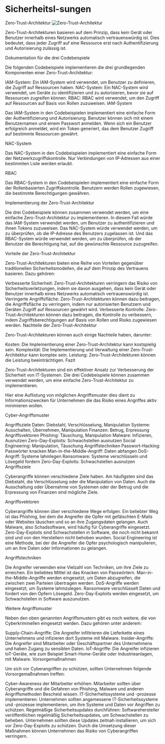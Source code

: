 # Sicherheitsl-sungen

Zero-Trust-Architektur
![Zero-Trust-Architektur](https://github.com/AppNewbie86/Sicherheitsl-sungen/assets/101304191/03178dee-776c-401c-a2ec-62095b2fc0b2)

Zero-Trust-Architekturen basieren auf dem Prinzip, dass kein Gerät oder Benutzer innerhalb eines Netzwerks automatisch vertrauenswürdig ist. Dies bedeutet, dass jeder Zugriff auf eine Ressource erst nach Authentifizierung und Autorisierung zulässig ist.

Dokumentation für die drei Codebeispiele

Die folgenden Codebeispiele implementieren die drei grundlegenden Komponenten einer Zero-Trust-Architektur:

IAM-System: Ein IAM-System wird verwendet, um Benutzer zu definieren, die Zugriff auf Ressourcen haben.
NAC-System: Ein NAC-System wird verwendet, um Geräte zu identifizieren und zu autorisieren, bevor sie auf Ressourcen zugreifen können.
RBAC: RBAC wird verwendet, um den Zugriff auf Ressourcen auf Basis von Rollen zuzuweisen.
IAM-System

Das IAM-System in den Codebeispielen implementiert eine einfache Form der Authentifizierung und Autorisierung. Benutzer können sich mit einem Benutzernamen und einem Passwort anmelden. Wenn sich ein Benutzer erfolgreich anmeldet, wird ein Token generiert, das dem Benutzer Zugriff auf bestimmte Ressourcen gewährt.

NAC-System

Das NAC-System in den Codebeispielen implementiert eine einfache Form der Netzwerkzugriffskontrolle. Nur Verbindungen von IP-Adressen aus einer bestimmten Liste werden erlaubt.

RBAC

Das RBAC-System in den Codebeispielen implementiert eine einfache Form der Rollenbasierten Zugriffskontrolle. Benutzern werden Rollen zugewiesen, die bestimmte Berechtigungen gewähren.

Implementierung der Zero-Trust-Architektur

Die drei Codebeispiele können zusammen verwendet werden, um eine einfache Zero-Trust-Architektur zu implementieren. In diesem Fall würde das IAM-System verwendet werden, um Benutzer zu authentifizieren und ihnen Tokens zuzuweisen. Das NAC-System würde verwendet werden, um zu überprüfen, ob die IP-Adresse des Benutzers zugelassen ist. Und das RBAC-System würde verwendet werden, um zu überprüfen, ob der Benutzer die Berechtigung hat, auf die gewünschte Ressource zuzugreifen.

Vorteile der Zero-Trust-Architektur

Zero-Trust-Architekturen bieten eine Reihe von Vorteilen gegenüber traditionellen Sicherheitsmodellen, die auf dem Prinzip des Vertrauens basieren. Dazu gehören:

Verbesserte Sicherheit: Zero-Trust-Architekturen verringern das Risiko von Sicherheitsverletzungen, indem sie davon ausgehen, dass kein Gerät oder Benutzer innerhalb eines Netzwerks automatisch vertrauenswürdig ist.
Verringerte Angriffsfläche: Zero-Trust-Architekturen können dazu beitragen, die Angriffsfläche zu verringern, indem nur autorisierten Benutzern und Geräten Zugriff auf Ressourcen gewährt wird.
Verbesserte Kontrolle: Zero-Trust-Architekturen können dazu beitragen, die Kontrolle zu verbessern, indem Zugriffsberechtigungen auf Basis von Rollen und Risiko zugewiesen werden.
Nachteile der Zero-Trust-Architektur

Zero-Trust-Architekturen können auch einige Nachteile haben, darunter:

Kosten: Die Implementierung einer Zero-Trust-Architektur kann kostspielig sein.
Komplexität: Die Implementierung und Verwaltung einer Zero-Trust-Architektur kann komplex sein.
Leistung: Zero-Trust-Architekturen können die Leistung beeinträchtigen.
Fazit

Zero-Trust-Architekturen sind ein effektiver Ansatz zur Verbesserung der Sicherheit von IT-Systemen. Die drei Codebeispiele können zusammen verwendet werden, um eine einfache Zero-Trust-Architektur zu implementieren.

Hier eine Auflistung von möglichen Angriffsmuster dies dient zu Informationszwecken für Unternehmen die das Risiko eines Angriffes aktiv minimieren wollen.


Cyber-Angriffsmuster

Angriffsziele
Daten: Diebstahl, Verschlüsselung, Manipulation
Systeme: Ausschalten, Übernehmen, Manipulation
Finanzen: Betrug, Erpressung
Angriffsvektoren
Phishing: Täuschung, Manipulation
Malware: Infizieren, Ausnutzen
Zero-Day-Exploits: Schwachstellen ausnutzen
Social Engineering: Manipulation, Täuschung
Angriffstechniken
Passwort-Hacking: Passwörter knacken
Man-in-the-Middle-Angriff: Daten abfangen
DoS-Angriff: Systeme lahmlegen
Ransomware: Systeme verschlüsseln und Lösegeld fordern
Zero-Day-Exploits: Schwachstellen ausnutzen
Angriffsziele

Cyberangriffe können verschiedene Ziele haben. Am häufigsten sind das Diebstahl, die Verschlüsselung oder die Manipulation von Daten. Auch die Ausschaltung oder Übernahme von Systemen oder der Betrug und die Erpressung von Finanzen sind mögliche Ziele.

Angriffsvektoren

Cyberangriffe können über verschiedene Wege erfolgen. Ein beliebter Weg ist das Phishing, bei dem die Angreifer die Opfer mit gefälschten E-Mails oder Websites täuschen und so an ihre Zugangsdaten gelangen. Auch Malware, also Schadsoftware, wird häufig für Cyberangriffe eingesetzt. Zero-Day-Exploits sind Schwachstellen in Software, die noch nicht bekannt sind und von den Herstellern nicht behoben wurden. Social Engineering ist eine Methode, bei der die Angreifer die Opfer psychologisch manipulieren, um an ihre Daten oder Informationen zu gelangen.

Angriffstechniken

Die Angreifer verwenden eine Vielzahl von Techniken, um ihre Ziele zu erreichen. Ein beliebtes Mittel ist das Knacken von Passwörtern. Man-in-the-Middle-Angriffe werden eingesetzt, um Daten abzugreifen, die zwischen zwei Parteien übertragen werden. DoS-Angriffe werden eingesetzt, um Systeme lahmzulegen. Ransomware verschlüsselt Daten und fordert von den Opfern Lösegeld. Zero-Day-Exploits werden eingesetzt, um Schwachstellen in Software auszunutzen.

Weitere Angriffsmuster

Neben den oben genannten Angriffsmustern gibt es noch weitere, die von Cyberkriminellen eingesetzt werden. Dazu gehören unter anderem:

Supply-Chain-Angriffe: Die Angreifer infiltrieren die Lieferkette eines Unternehmens und infizieren dort Systeme mit Malware.
Insider-Angriffe: Die Angreifer sind Mitarbeiter oder Geschäftspartner des Unternehmens und haben Zugang zu sensiblen Daten.
IoT-Angriffe: Die Angreifer infizieren IoT-Geräte, wie zum Beispiel Smart-Home-Geräte oder Industrieanlagen, mit Malware.
Vorsorgemaßnahmen

Um sich vor Cyberangriffen zu schützen, sollten Unternehmen folgende Vorsorgemaßnahmen treffen:

Cyber-Awareness der Mitarbeiter erhöhen: Mitarbeiter sollten über Cyberangriffe und die Gefahren von Phishing, Malware und anderen Angriffsmethoden Bescheid wissen.
IT-Sicherheitssysteme und -prozesse implementieren: Unternehmen sollten angemessene IT-Sicherheitssysteme und -prozesse implementieren, um ihre Systeme und Daten vor Angriffen zu schützen.
Regelmäßige Sicherheitsupdates durchführen: Softwarehersteller veröffentlichen regelmäßig Sicherheitsupdates, um Schwachstellen zu beheben. Unternehmen sollten diese Updates zeitnah installieren, um sich vor Zero-Day-Exploits zu schützen.
Durch die Umsetzung dieser Maßnahmen können Unternehmen das Risiko von Cyberangriffen verringern.
